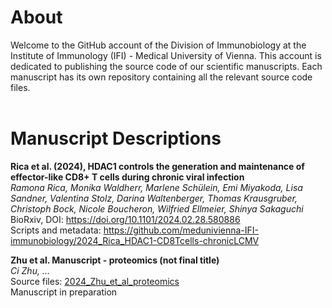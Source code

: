 # About
Welcome to the GitHub account of the Division of Immunobiology at the Institute of Immunology (IFI) - Medical University of Vienna. This account is dedicated to publishing the source code of our scientific manuscripts. Each manuscript has its own repository containing all the relevant source code files. <br><br>



# Manuscript Descriptions
**Rica et al. (2024), HDAC1 controls the generation and maintenance of effector-like CD8+ T cells during chronic viral infection**<br>
*Ramona Rica, Monika Waldherr, Marlene Schülein, Emi Miyakoda, Lisa Sandner, Valentina Stolz, Darina Waltenberger, Thomas Krausgruber, Christoph Bock, Nicole Boucheron, Wilfried Ellmeier, Shinya Sakaguchi*<br>
BioRxiv, DOI: https://doi.org/10.1101/2024.02.28.580886<br>
Scripts and metadata: https://github.com/medunivienna-IFI-immunobiology/2024_Rica_HDAC1-CD8Tcells-chronicLCMV<br>

**Zhu et al. Manuscript - proteomics (not final title)**<br>
*Ci Zhu, ...*<br>
Source files: [2024_Zhu_et_al_proteomics](https://github.com/medunivienna-IFI-immunobiology/2024_Zhu_Tcell-activation-phospho-acetyl)<br>
Manuscript in preparation<br>

